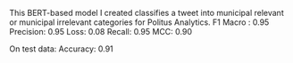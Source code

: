 This BERT-based model I created classifies a tweet into municipal relevant or municipal irrelevant categories for Politus Analytics. 
F1 Macro : 0.95
Precision: 0.95
Loss: 0.08
Recall: 0.95
MCC: 0.90

On test data: 
Accuracy: 0.91
